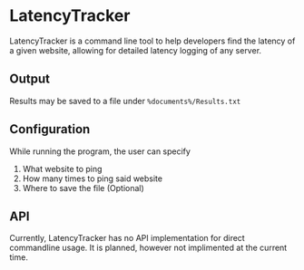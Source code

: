 # LatencyTracker
LatencyTracker is a command line tool to help developers find the latency of a given website, allowing for detailed latency logging of any server.

## Output
Results may be saved to a file under `%documents%/Results.txt`

## Configuration
While running the program, the user can specify 
1. What website to ping
2. How many times to ping said website
3. Where to save the file (Optional)

## API
Currently, LatencyTracker has no API implementation for direct commandline usage. It is planned, however not implimented at the current time.
